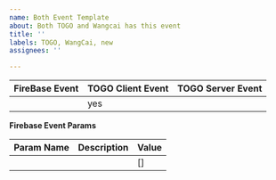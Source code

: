 ```yaml
---
name: Both Event Template
about: Both TOGO and Wangcai has this event
title: ''
labels: TOGO, WangCai, new
assignees: ''

---
```


| FireBase Event   | TOGO Client Event | TOGO Server Event |
| ---------------- | ----------------- | ----------------- |
|    | yes               |                   |

**Firebase Event Params**

| Param Name | Description      | Value    |
| ---------- | ---------------- | -------- |
|      |   | [] |
